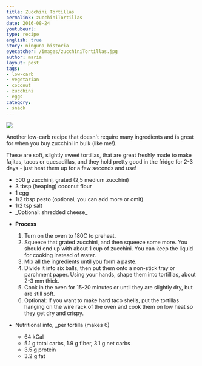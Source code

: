 ```yaml
---
title: Zucchini Tortillas
permalink: zucchiniTortillas
date: 2016-08-24
youtubeurl: 
type: recipe
english: true
story: ninguna historia
eyecatcher: /images/zucchiniTortillas.jpg
author: maria
layout: post
tags:
- low-carb
- vegetarian
- coconut
- zucchini
- eggs
category:
- snack
---
```


<img src="https://farm1.staticflickr.com/557/31561188891_b3f75d92c1_o_d.jpg"/>

Another low-carb recipe that doesn't require many ingredients and is great for when you buy zucchini in bulk (like me!). 

These are soft, slightly sweet tortillas, that are great freshly made to make fajitas, tacos or quesadillas, and they hold pretty good in the fridge for 2-3 days - just heat them up for a few seconds and use!


<ul>
  <li>500 g zucchini, grated (2,5 medium zucchini)</li>
  <li>3 tbsp (heaping) coconut flour</li>
  <li>1 egg</li>
  <li>1/2 tbsp pesto (optional, you can add more or omit)</li>
  <li>1/2 tsp salt</li>
  <li>_Optional: shredded cheese_</li>
</ul>


* **Process**
  1. Turn on the oven to 180C to preheat.
  2. Squeeze that grated zucchini, and then squeeze some more. You should end up with about 1 cup of zucchini. You can keep the liquid for cooking instead of water.
  3. Mix all the ingredients until you form a paste.
  4. Divide it into six balls, then put them onto a non-stick tray or parchment paper. Using your hands, shape them into tortilllas, about 2-3 mm thick.
  5. Cook in the oven for 15-20 minutes or until they are slightly dry, but are still soft. 
  6. Optional: if you want to make hard taco shells, put the tortillas hanging on the wire rack of the oven and cook them on low heat so they get dry and crispy.


* Nutritional info, _per tortilla (makes 6)
  * 64 kCal
  * 5.1 g total carbs, 1.9 g fiber, 3.1 g net carbs
  * 3.5 g protein
  * 3.2 g fat
